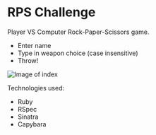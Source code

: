 # RPS Challenge

Player VS Computer Rock-Paper-Scissors game.

- Enter name
- Type in weapon choice (case insensitive)
- Throw!  

![Image of index](https://github.com/rorymcgit/rps-challenge/blob/master/RPS_index.png)  

Technologies used:
- Ruby
- RSpec
- Sinatra
- Capybara
